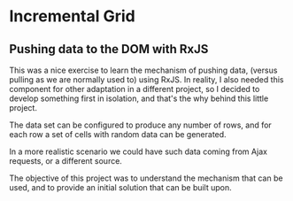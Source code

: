# Incremental Grid

## Pushing data to the DOM with RxJS

This was a nice exercise to learn the mechanism of pushing data, (versus pulling as we are normally used to) using RxJS. In reality, I also needed this component for other adaptation in a different project, so I decided to develop something first in isolation, and that's the why behind this little project.

The data set can be configured to produce any number of rows, and for each row a set of cells with random data can be generated.

In a more realistic scenario we could have such data coming from Ajax requests, or a different source.

The objective of this project was to understand the mechanism that can be used, and to provide an initial solution that can be built upon.


